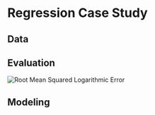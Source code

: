 # Regression Case Study
## Data
## Evaluation
![Root Mean Squared Logarithmic Error](images/rmsle.png)
## Modeling

